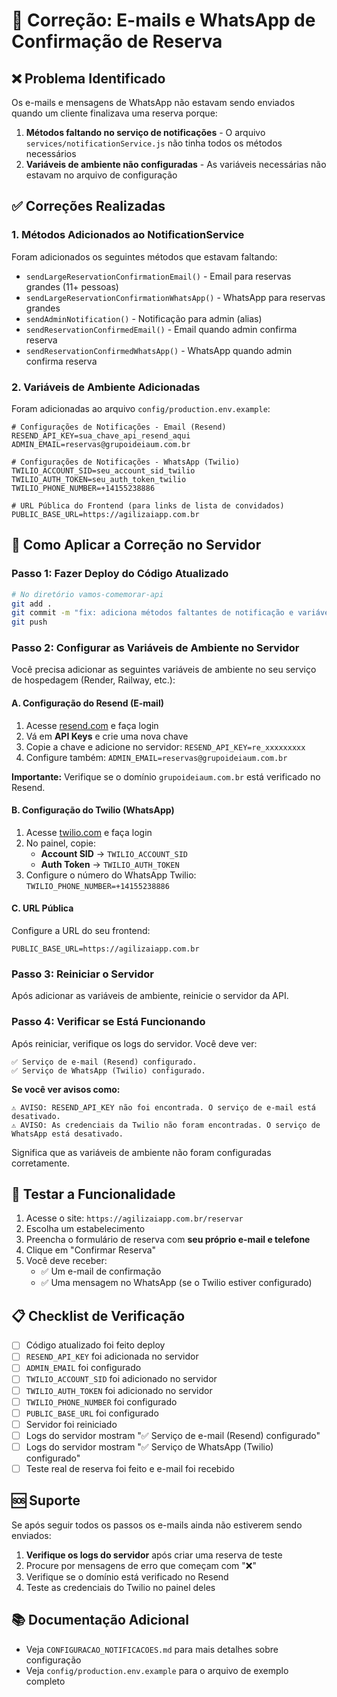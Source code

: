 # 🔧 Correção: E-mails e WhatsApp de Confirmação de Reserva

## ❌ Problema Identificado

Os e-mails e mensagens de WhatsApp não estavam sendo enviados quando um cliente finalizava uma reserva porque:

1. **Métodos faltando no serviço de notificações** - O arquivo `services/notificationService.js` não tinha todos os métodos necessários
2. **Variáveis de ambiente não configuradas** - As variáveis necessárias não estavam no arquivo de configuração

## ✅ Correções Realizadas

### 1. Métodos Adicionados ao NotificationService

Foram adicionados os seguintes métodos que estavam faltando:

- `sendLargeReservationConfirmationEmail()` - Email para reservas grandes (11+ pessoas)
- `sendLargeReservationConfirmationWhatsApp()` - WhatsApp para reservas grandes
- `sendAdminNotification()` - Notificação para admin (alias)
- `sendReservationConfirmedEmail()` - Email quando admin confirma reserva
- `sendReservationConfirmedWhatsApp()` - WhatsApp quando admin confirma reserva

### 2. Variáveis de Ambiente Adicionadas

Foram adicionadas ao arquivo `config/production.env.example`:

```env
# Configurações de Notificações - Email (Resend)
RESEND_API_KEY=sua_chave_api_resend_aqui
ADMIN_EMAIL=reservas@grupoideiaum.com.br

# Configurações de Notificações - WhatsApp (Twilio)
TWILIO_ACCOUNT_SID=seu_account_sid_twilio
TWILIO_AUTH_TOKEN=seu_auth_token_twilio
TWILIO_PHONE_NUMBER=+14155238886

# URL Pública do Frontend (para links de lista de convidados)
PUBLIC_BASE_URL=https://agilizaiapp.com.br
```

## 🚀 Como Aplicar a Correção no Servidor

### Passo 1: Fazer Deploy do Código Atualizado

```bash
# No diretório vamos-comemorar-api
git add .
git commit -m "fix: adiciona métodos faltantes de notificação e variáveis de ambiente"
git push
```

### Passo 2: Configurar as Variáveis de Ambiente no Servidor

Você precisa adicionar as seguintes variáveis de ambiente no seu serviço de hospedagem (Render, Railway, etc.):

#### **A. Configuração do Resend (E-mail)**

1. Acesse [resend.com](https://resend.com) e faça login
2. Vá em **API Keys** e crie uma nova chave
3. Copie a chave e adicione no servidor: `RESEND_API_KEY=re_xxxxxxxxx`
4. Configure também: `ADMIN_EMAIL=reservas@grupoideiaum.com.br`

**Importante:** Verifique se o domínio `grupoideiaum.com.br` está verificado no Resend.

#### **B. Configuração do Twilio (WhatsApp)**

1. Acesse [twilio.com](https://www.twilio.com) e faça login
2. No painel, copie:
   - **Account SID** → `TWILIO_ACCOUNT_SID`
   - **Auth Token** → `TWILIO_AUTH_TOKEN`
3. Configure o número do WhatsApp Twilio: `TWILIO_PHONE_NUMBER=+14155238886`

#### **C. URL Pública**

Configure a URL do seu frontend:
```env
PUBLIC_BASE_URL=https://agilizaiapp.com.br
```

### Passo 3: Reiniciar o Servidor

Após adicionar as variáveis de ambiente, reinicie o servidor da API.

### Passo 4: Verificar se Está Funcionando

Após reiniciar, verifique os logs do servidor. Você deve ver:

```
✅ Serviço de e-mail (Resend) configurado.
✅ Serviço de WhatsApp (Twilio) configurado.
```

**Se você ver avisos como:**
```
⚠️ AVISO: RESEND_API_KEY não foi encontrada. O serviço de e-mail está desativado.
⚠️ AVISO: As credenciais da Twilio não foram encontradas. O serviço de WhatsApp está desativado.
```

Significa que as variáveis de ambiente não foram configuradas corretamente.

## 🧪 Testar a Funcionalidade

1. Acesse o site: `https://agilizaiapp.com.br/reservar`
2. Escolha um estabelecimento
3. Preencha o formulário de reserva com **seu próprio e-mail e telefone**
4. Clique em "Confirmar Reserva"
5. Você deve receber:
   - ✅ Um e-mail de confirmação
   - ✅ Uma mensagem no WhatsApp (se o Twilio estiver configurado)

## 📋 Checklist de Verificação

- [ ] Código atualizado foi feito deploy
- [ ] `RESEND_API_KEY` foi adicionada no servidor
- [ ] `ADMIN_EMAIL` foi configurado
- [ ] `TWILIO_ACCOUNT_SID` foi adicionado no servidor
- [ ] `TWILIO_AUTH_TOKEN` foi adicionado no servidor
- [ ] `TWILIO_PHONE_NUMBER` foi configurado
- [ ] `PUBLIC_BASE_URL` foi configurado
- [ ] Servidor foi reiniciado
- [ ] Logs do servidor mostram "✅ Serviço de e-mail (Resend) configurado"
- [ ] Logs do servidor mostram "✅ Serviço de WhatsApp (Twilio) configurado"
- [ ] Teste real de reserva foi feito e e-mail foi recebido

## 🆘 Suporte

Se após seguir todos os passos os e-mails ainda não estiverem sendo enviados:

1. **Verifique os logs do servidor** após criar uma reserva de teste
2. Procure por mensagens de erro que começam com "❌"
3. Verifique se o domínio está verificado no Resend
4. Teste as credenciais do Twilio no painel deles

## 📚 Documentação Adicional

- Veja `CONFIGURACAO_NOTIFICACOES.md` para mais detalhes sobre configuração
- Veja `config/production.env.example` para o arquivo de exemplo completo

